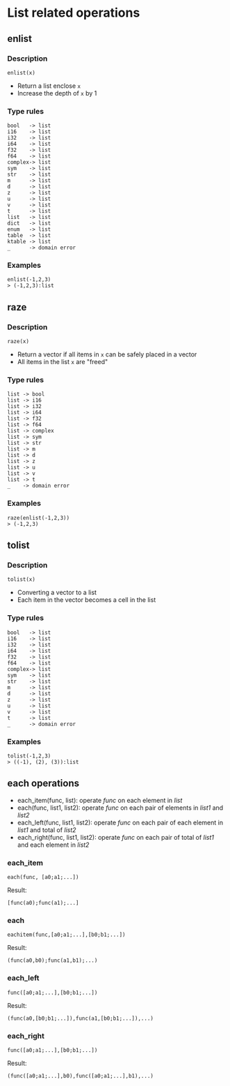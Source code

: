 # List related operations

## enlist

### Description

`enlist(x)`

- Return a list enclose `x`
- Increase the depth of `x` by 1

### Type rules

```no-highlight
bool   -> list
i16    -> list 
i32    -> list 
i64    -> list 
f32    -> list 
f64    -> list 
complex-> list 
sym    -> list 
str    -> list 
m      -> list
d      -> list
z      -> list
u      -> list
v      -> list
t      -> list
list   -> list
dict   -> list
enum   -> list
table  -> list
ktable -> list
_      -> domain error
```

### Examples

```no-highlight
enlist(-1,2,3)
> (-1,2,3):list
```

## raze

### Description

`raze(x)`

- Return a vector if all items in `x` can be safely placed in a vector
- All items in the list `x` are "freed"

### Type rules

```no-highlight
list -> bool
list -> i16
list -> i32
list -> i64
list -> f32
list -> f64
list -> complex
list -> sym
list -> str
list -> m
list -> d
list -> z
list -> u
list -> v
list -> t
_    -> domain error
```

### Examples

```no-highlight
raze(enlist(-1,2,3))
> (-1,2,3)
```

## tolist

### Description

`tolist(x)`

- Converting a vector to a list
- Each item in the vector becomes a cell in the list

### Type rules

```no-highlight
bool   -> list
i16    -> list 
i32    -> list 
i64    -> list 
f32    -> list 
f64    -> list 
complex-> list 
sym    -> list 
str    -> list 
m      -> list
d      -> list
z      -> list
u      -> list
v      -> list
t      -> list
_      -> domain error
```

### Examples

```no-highlight
tolist(-1,2,3)
> ((-1), (2), (3)):list
```

## each operations

- each_item(func, list): operate *func* on each element in *list*
- each(func, list1, list2): operate *func* on each pair of elements in *list1* and *list2*
- each_left(func, list1, list2): operate *func* on each pair of each element in *list1* and total of *list2*
- each_right(func, list1, list2): operate *func* on each pair of total of *list1* and each element in *list2*

### each_item

```no-highlight
each(func, [a0;a1;...])
```

Result:

```no-highlight
[func(a0);func(a1);...]
```

### each

```no-highlight
eachitem(func,[a0;a1;...],[b0;b1;...])
```

Result:

```no-highlight
(func(a0,b0);func(a1,b1);...)
```

### each_left

```no-highlight
func([a0;a1;...],[b0;b1;...])
```

Result:

```no-highlight
(func(a0,[b0;b1;...]),func(a1,[b0;b1;...]),...)
```

### each_right

```no-highlight
func([a0;a1;...],[b0;b1;...])
```

Result:

```no-highlight
(func([a0;a1;...],b0),func([a0;a1;...],b1),...)
```
